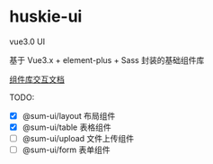 # huskie-ui

vue3.0 UI

基于 Vue3.x + element-plus + Sass 封装的基础组件库

[组件库交互文档](https://jinjie-he.github.io/huskie-ui/)

TODO:

- [x] @sum-ui/layout 布局组件
- [x] @sum-ui/table 表格组件
- [ ] @sum-ui/upload 文件上传组件
- [ ] @sum-ui/form 表单组件
